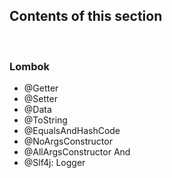 ## Contents of this section
<br>

### Lombok
- @Getter
- @Setter
- @Data
- @ToString
- @EqualsAndHashCode
- @NoArgsConstructor
- @AllArgsConstructor
And
- @Slf4j: Logger